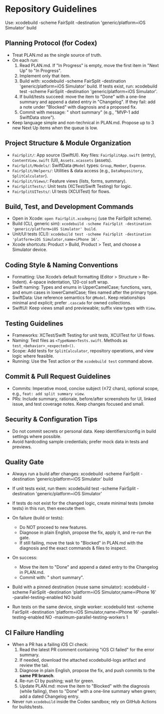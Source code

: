 # Repository Guidelines

Use: xcodebuild -scheme FairSplit -destination 'generic/platform=iOS Simulator' build

## Planning Protocol (for Codex)
- Treat PLAN.md as the single source of truth.
- On each run:
  1) Read PLAN.md. If "In Progress" is empty, move the first item in "Next Up" to "In Progress".
  2) Implement only that item.
  3) Build with: xcodebuild -scheme FairSplit -destination 'generic/platform=iOS Simulator' build.
     If tests exist, run: xcodebuild test -scheme FairSplit -destination 'generic/platform=iOS Simulator'.
  4) If build/tests succeed: move the item to "Done" with a one-line summary and append a dated entry in "Changelog".
     If they fail: add a note under "Blocked" with diagnosis and a proposed fix.
  5) Commit with message: "<ID> short summary" (e.g., "MVP-1 add SwiftData store").
- Keep language simple and non-technical in PLAN.md. Propose up to 3 new Next Up items when the queue is low.



## Project Structure & Module Organization
- `FairSplit/`: App source (SwiftUI). Key files: `FairSplitApp.swift` (entry), `ContentView.swift` (UI), `Assets.xcassets` (assets).
- `FairSplit/Models/`: SwiftData `@Model` types: `Group`, `Member`, `Expense`.
- `FairSplit/Helpers/`: Utilities & data access (e.g., `DataRepository`, `SplitCalculator`).
- `FairSplit/Views/`: Feature views (lists, forms, summary).
- `FairSplitTests/`: Unit tests (XCTest/Swift Testing) for logic.
- `FairSplitUITests/`: UI tests (XCUITest) for flows.

## Build, Test, and Development Commands
- Open in Xcode: `open FairSplit.xcodeproj` (use the FairSplit scheme).
- Build (CLI, generic sim): `xcodebuild -scheme FairSplit -destination 'generic/platform=iOS Simulator' build`.
- Unit/UI tests (CLI): `xcodebuild test -scheme FairSplit -destination 'platform=iOS Simulator,name=iPhone 16'`.
- Xcode shortcuts: Product > Build, Product > Test, and choose a Simulator device.

## Coding Style & Naming Conventions
- Formatting: Use Xcode’s default formatting (Editor > Structure > Re-Indent). 4-space indentation, 120-col soft wrap.
- Swift naming: Types and enums in UpperCamelCase; functions, vars, and enum cases in lowerCamelCase; files named after the primary type.
- SwiftData: Use reference semantics for `@Model`. Keep relationships minimal and explicit; prefer `.cascade` for owned collections.
- SwiftUI: Keep views small and previewable; suffix view types with `View`.

## Testing Guidelines
- Frameworks: XCTest/Swift Testing for unit tests, XCUITest for UI flows.
- Naming: Test files as `<TypeName>Tests.swift`. Methods as `test_<behavior>_<expected>()`.
- Scope: Add tests for `SplitCalculator`, repository operations, and view logic where feasible.
- Running: Use the Test action or the `xcodebuild test` command above.

## Commit & Pull Request Guidelines
- Commits: Imperative mood, concise subject (≤72 chars), optional scope, e.g., `feat: add split summary view`.
- PRs: Include summary, rationale, before/after screenshots for UI, linked issue, and test coverage notes. Keep changes focused and small.

## Security & Configuration Tips
- Do not commit secrets or personal data. Keep identifiers/config in build settings where possible.
- Avoid hardcoding sample credentials; prefer mock data in tests and previews.

## Quality Gate
- Always run a build after changes:
  xcodebuild -scheme FairSplit -destination 'generic/platform=iOS Simulator' build
- If unit tests exist, run them:
  xcodebuild test -scheme FairSplit -destination 'generic/platform=iOS Simulator'
- If tests do not exist for the changed logic, create minimal tests (smoke tests) in this run, then execute them.
- On failure (build or tests): 
  - Do NOT proceed to new features.
  - Diagnose in plain English, propose the fix, apply it, and re-run the gate.
  - If still failing, move the task to "Blocked" in PLAN.md with the diagnosis and the exact commands & files to inspect.
- On success:
  - Move the item to "Done" and append a dated entry to the Changelog in PLAN.md.
  - Commit with: "<ID> short summary".

- Build with a pinned destination (reuse same simulator):
  xcodebuild -scheme FairSplit -destination 'platform=iOS Simulator,name=iPhone 16' -parallel-testing-enabled NO build

- Run tests on the same device, single worker:
  xcodebuild test -scheme FairSplit -destination 'platform=iOS Simulator,name=iPhone 16' -parallel-testing-enabled NO -maximum-parallel-testing-workers 1

## CI Failure Handling
- When a PR has a failing iOS CI check:
  1) Read the latest PR comment containing "iOS CI failed" for the error summary.
  2) If needed, download the attached xcodebuild-logs artifact and review the tail.
  3) Diagnose in plain English, propose the fix, and push commits to the **same PR branch**.
  4) Re-run CI by pushing; wait for green.
  5) Update PLAN.md: move the item to "Blocked" with the diagnosis (while failing), then to "Done" with a one-line summary when green; add a dated Changelog entry.
- Never run `xcodebuild` inside the Codex sandbox; rely on GitHub Actions for builds/tests.

